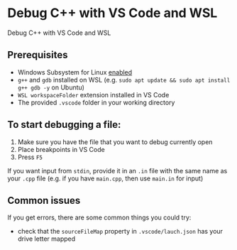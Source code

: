 # Debug C++ with VS Code and WSL

Debug C++ with VS Code and WSL

## Prerequisites

- Windows Subsystem for Linux [enabled](https://docs.microsoft.com/en-us/windows/wsl/install-win10)
- `g++` and `gdb` installed on WSL (e.g. `sudo apt update && sudo apt install g++ gdb -y` on Ubuntu)
- `WSL workspaceFolder` extension installed in VS Code
- The provided `.vscode` folder in your working directory

## To start debugging a file:

1. Make sure you have the file that you want to debug currently open
1. Place breakpoints in VS Code
1. Press `F5`

If you want input from `stdin`, provide it in an `.in` file with the same name as your `.cpp` file (e.g. if you have `main.cpp`, then use `main.in` for input)

## Common issues

If you get errors, there are some common things you could try:

- check that the `sourceFileMap` property in `.vscode/lauch.json` has your drive letter mapped
